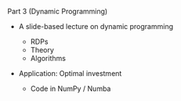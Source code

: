 Part 3 (Dynamic Programming)

- A slide-based lecture on dynamic programming 

    - RDPs
    - Theory
    - Algorithms

- Application: Optimal investment

    - Code in NumPy / Numba

